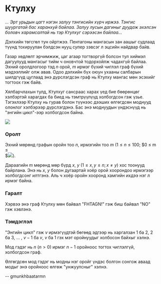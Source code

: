 Ктулху
======
*... Эрт урьдын цагт нэгэн залуу тэнгисийн хүрч иржээ. Тэнгис шуургатай бас
харанхуй байлаа. Залуу лусын дагиныг дуудаж эхэлсэн боловч харамсалтай нь тэр
Ктулхуг сэрээсэн байлаа...*

Дэлхийн төгсгөл тун ойртжээ. Пентагоны мангасын зан аашыг судлаад түүнд
тохируулан бэлдсэн нууц супер зэвсэг л эцсийн найдвар байв.

Газар хөдлөлт эрчимжиж, цаг агаар тогтворгүй болсон тул хиймэл дагуулууд
мангасыг тийм ч оновчтой тодорхойлж чадахгүй байлаа. Эхний оролдлогоор тэд $n$
орой, $m$ ирмэг бүхий чиглэл граф бүхий мэдээллийг олж авав. Одоо дэлхийн бүх
оюун ухааны салбарын шилдгүүд цуглаад энэ дүрслэгдсэн граф нь Ктулху мангас мөн
эсэхийг тогтоох гэж байв.

Хялбарчлахын тулд, Ктулхуг сансраас харах үед бие бөөрөнцөг хэлбэртэй харагдах
ба биед нь тэмтрүүлүүд холбогдсон гэж үзье. Тэгэхлээр Ктулху нь гурав болон
түүнээс дээших өлгөгдсөн моднууд олонлог хэлбэрээр дүрслэгдэнэ. Бас энэ
моднуудын үндэснүүд нь "энгийн цикл"-ээр холбогдсон байна.

![][1]

### Оролт
Эхний мөрөнд графын оройн тоо $n$, ирмэгийн тоо $m$ ($1 ≤ n ≤ 100$; $0 ≤ m ≤\
$![][2]).

Дараагийн $m$ мөрөнд мөр бүрд $x$, $y$ ($1 ≤ x, y ≤ n; x ≠ y$) хос тоонууд
байрлана. Энэ нь $x$, $y$ болон дугаартай хоёр орой хоорондоо ирмэгээр
холбогдсонг илтгэнэ. Аль ч хоёр оройн хооронд хамгийн ихдээ нэг л ирмэг байна.


### Гаралт
Хэрвээ энэ граф Ктулху мөн байвал "FHTAGN!" гэж биш байвал "NO" гэж хэвлэнэ.


### Тэмдэглэл
"Энгийн цикл" гэж $v$ ирмэгүүдтэй бөгөөд эдгээр нь харгалзан $1$ ба $2$, $2$ ба
$3$, ... , $v-1$ ба $v$, $v$ ба $1$ гэх мэт оройнуудыг холбосон байхыг хэлнэ.

Мод гэдэг нь $n$ ($n > 0$) ирмэг $n-1$ оройноос тогтох чиглэлгүй, холбогдсон
граф.

Өлгөгдсөн мод гэдэг нь модны нэг оройг үндэс болгон сонгож аваад модыг энэ
оройноос өлгөж "унжуулсныг" хэлнэ.

  [1]: http://espresso.codeforces.com/08e583bc1738656048cc5c96f758dec844c18eef.png
  [2]: http://espresso.codeforces.com/b6fbba87a6e66854e5728f67cc384b75c4bcf131.png

-- gmunkhbaatarmn
